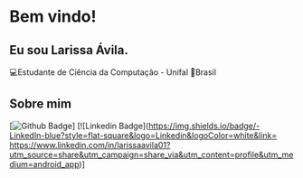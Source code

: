 # Bem vindo!

## Eu sou Larissa Ávila.

:computer:Estudante de Ciência da Computação - Unifal 
:house_with_garden:Brasil

## Sobre mim
[![Github Badge](https://img.shields.io/badge/-Github-000?style=flat-square&logo=Github&logoColor=white&link=https://github.com/larissa-avila)]
[![Linkedin Badge](https://img.shields.io/badge/-LinkedIn-blue?style=flat-square&logo=Linkedin&logoColor=white&link= https://www.linkedin.com/in/larissaavila01?utm_source=share&utm_campaign=share_via&utm_content=profile&utm_medium=android_app)]

